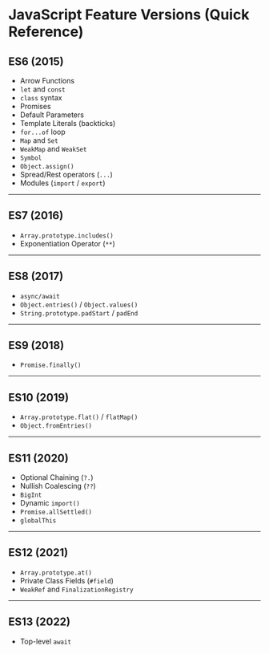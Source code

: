 # JavaScript Feature Versions (Quick Reference)

## ES6 (2015)
- Arrow Functions  
- `let` and `const`  
- `class` syntax  
- Promises  
- Default Parameters  
- Template Literals (backticks)  
- `for...of` loop  
- `Map` and `Set`  
- `WeakMap` and `WeakSet`  
- `Symbol`  
- `Object.assign()`  
- Spread/Rest operators (`...`)  
- Modules (`import` / `export`)  

---

## ES7 (2016)
- `Array.prototype.includes()`  
- Exponentiation Operator (`**`)  

---

## ES8 (2017)
- `async/await`  
- `Object.entries()` / `Object.values()`  
- `String.prototype.padStart` / `padEnd`  

---

## ES9 (2018)
- `Promise.finally()`  

---

## ES10 (2019)
- `Array.prototype.flat()` / `flatMap()`  
- `Object.fromEntries()`  

---

## ES11 (2020)
- Optional Chaining (`?.`)  
- Nullish Coalescing (`??`)  
- `BigInt`  
- Dynamic `import()`  
- `Promise.allSettled()`  
- `globalThis`  

---

## ES12 (2021)
- `Array.prototype.at()`  
- Private Class Fields (`#field`)  
- `WeakRef` and `FinalizationRegistry`  

---

## ES13 (2022)
- Top-level `await`  
